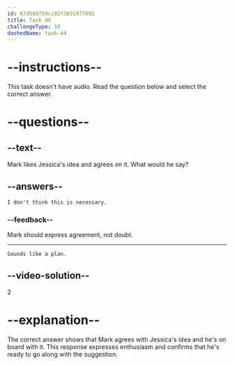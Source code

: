 ```yaml
---
id: 67d560759cc85f3031977692
title: Task 44
challengeType: 19
dashedName: task-44
---
```


<!-- SPEAKING -->

# --instructions--

This task doesn't have audio. Read the question below and select the correct answer.

# --questions--

## --text--

Mark likes Jessica's idea and agrees on it. What would he say?

## --answers--

`I don't think this is necessary.`

### --feedback--

Mark should express agreement, not doubt.

---

`Sounds like a plan.`

## --video-solution--

2

# --explanation--

The correct answer shows that Mark agrees with Jessica's idea and he's on board with it. This response expresses enthusiasm and confirms that he's ready to go along with the suggestion.
